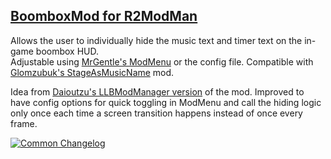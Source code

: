 ## [BoomboxMod for R2ModMan](https://thunderstore.io/c/lethal-league-blaze/p/avg_duck/R2MM_BoomboxMod/)

Allows the user to individually hide the music text and timer text on the in-game boombox HUD.\
Adjustable using [MrGentle's ModMenu](https://thunderstore.io/c/lethal-league-blaze/p/MrGentle/ModMenu/) or the config file.
Compatible with [Glomzubuk's StageAsMusicName](https://thunderstore.io/c/lethal-league-blaze/p/Glomzubuk/StageAsMusicName/) mod.

Idea from [Daioutzu's LLBModManager version](https://github.com/Daioutzu/LLBMM-BoomboxMod) of the mod.
Improved to have config options for quick toggling in ModMenu and call the hiding logic only once each time a screen transition happens instead of once every frame.

[![Common Changelog](https://common-changelog.org/badge.svg)](https://common-changelog.org)